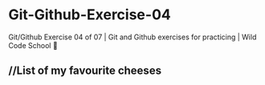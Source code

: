 # Git-Github-Exercise-04
Git/Github Exercise 04 of 07 | Git and Github exercises for practicing | Wild Code School 🦁

//List of my favourite cheeses
-

